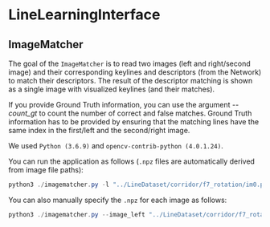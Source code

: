 # LineLearningInterface

## ImageMatcher

The goal of the `ImageMatcher` is to read two images (left and right/second image) and their corresponding keylines and descriptors (from the Network) to match their descriptors. The result of the descriptor matching is shown as a single image with visualized keylines (and their matches).

If you provide Ground Truth information, you can use the argument *--count_gt* to count the number of correct and false matches.
Ground Truth information has to be provided by ensuring that the matching lines have the same index in the first/left and the second/right image.

We used `Python (3.6.9)` and `opencv-contrib-python (4.0.1.24)`.

You can run the application as follows (`.npz` files are automatically derived from image file paths):

```powershell
python3 ./imagematcher.py -l "../LineDataset/corridor/f7_rotation/im0.png" -r "../LineDataset/corridor/f7_rotation/im1.png" --max_dist 5000
```

You can also manually specify the `.npz` for each image as follows:

```powershell
python3 ./imagematcher.py --image_left "../LineDataset/corridor/f7_rotation/im0.png" --npz_left "../LineDataset/corridor/f7_rotation/im0.npz" --image_right "../LineDataset/corridor/f7_rotation/im1.png" --npz_right "../LineDataset/corridor/f7_rotation/im1.npz" --max_dist 5000
```

